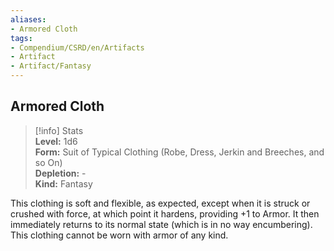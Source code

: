 ```yaml
---
aliases:
- Armored Cloth
tags:
- Compendium/CSRD/en/Artifacts
- Artifact
- Artifact/Fantasy
---
```


  
## Armored Cloth  
>[!info] Stats  
> **Level:** 1d6  
> **Form:** Suit of Typical Clothing (Robe, Dress, Jerkin and Breeches, and so On)  
> **Depletion:** -  
> **Kind:** Fantasy
  
This clothing is soft and flexible, as expected, except when it is struck or crushed with force, at which point it hardens, providing +1 to Armor. It then immediately returns to its normal state (which is in no way encumbering). This clothing cannot be worn with armor of any kind.
